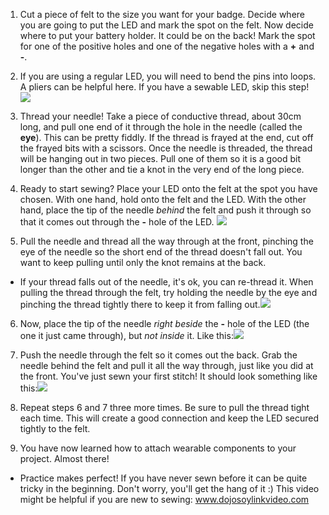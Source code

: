 1. Cut a piece of felt to the size you want for your badge. Decide where you are going to put the LED and mark the spot on the felt. Now decide where to put your battery holder. It could be on the back! Mark the spot for one of the positive holes and one of the negative holes with a **+** and **-**.

2. If you are using a regular LED, you will need to bend the pins into loops. A pliers can be helpful here. If you have a sewable LED, skip this step!
![](/assets/led_pins_loops_80_92_650.png)

3. Thread your needle! Take a piece of conductive thread, about 30cm long, and pull one end of it through the hole in the needle (called the **eye**). This can be pretty fiddly. If the thread is frayed at the end, cut off the frayed bits with a scissors. Once the needle is threaded, the thread will be hanging out in two pieces. Pull one of them so it is a good bit longer than the other and tie a knot in the very end of the long piece.

4. Ready to start sewing? Place your LED onto the felt at the spot you have chosen. With one hand, hold onto the felt and the LED. With the other hand, place the tip of the needle *behind* the felt and push it through so that it comes out through the **-** hole of the LED. 
![](/assets/needle_through_LED_100_179_650.png)

5. Pull the needle and thread all the way through at the front, pinching the eye of the needle so the short end of the thread doesn't fall out. You want to keep pulling until only the knot remains at the back.
 * If your thread falls out of the needle, it's ok, you can re-thread it. When pulling the thread through the felt, try holding the needle by the eye and pinching the thread tightly there to keep it from falling out.![](/assets/pull_thread_through_100_239_650.png)

6. Now, place the tip of the needle *right beside* the **-** hole of the LED (the one it just came through), but *not inside* it. Like this:![](/assets/needle_next_to_LED_100_180_650.png)

7. Push the needle through the felt so it comes out the back. Grab the needle behind the felt and pull it all the way through, just like you did at the front. You've just sewn your first stitch! It should look something like this:![](/assets/first_stitch_80_225_650.png)

8. Repeat steps 6 and 7 three more times. Be sure to pull the thread tight each time. This will create a good connection and keep the LED secured tightly to the felt.

9. You have now learned how to attach wearable components to your project. Almost there!
 * Practice makes perfect! If you have never sewn before it can be quite tricky in the beginning. Don't worry, you'll get the hang of it :) This video might be helpful if you are new to sewing: www.dojosoylinkvideo.com